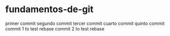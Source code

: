 # fundamentos-de-git
primer commit
segundo commit
tercer commit
cuarto commit
quinto commit
commit 1 to test rebase
commit 2 to test rebase